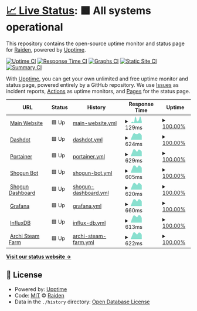 # [📈 Live Status](https://status.project-mei.xyz): <!--live status--> **🟩 All systems operational**

This repository contains the open-source uptime monitor and status page for [Raiden](project-mei.xyz), powered by [Upptime](https://github.com/upptime/upptime).

[![Uptime CI](https://github.com/raidensakura/shogun-status/workflows/Uptime%20CI/badge.svg)](https://github.com/raidensakura/shogun-status/actions?query=workflow%3A%22Uptime+CI%22)
[![Response Time CI](https://github.com/raidensakura/shogun-status/workflows/Response%20Time%20CI/badge.svg)](https://github.com/raidensakura/shogun-status/actions?query=workflow%3A%22Response+Time+CI%22)
[![Graphs CI](https://github.com/raidensakura/shogun-status/workflows/Graphs%20CI/badge.svg)](https://github.com/raidensakura/shogun-status/actions?query=workflow%3A%22Graphs+CI%22)
[![Static Site CI](https://github.com/raidensakura/shogun-status/workflows/Static%20Site%20CI/badge.svg)](https://github.com/raidensakura/shogun-status/actions?query=workflow%3A%22Static+Site+CI%22)
[![Summary CI](https://github.com/raidensakura/shogun-status/workflows/Summary%20CI/badge.svg)](https://github.com/raidensakura/shogun-status/actions?query=workflow%3A%22Summary+CI%22)

With [Upptime](https://upptime.js.org), you can get your own unlimited and free uptime monitor and status page, powered entirely by a GitHub repository. We use [Issues](https://github.com/raidensakura/shogun-status/issues) as incident reports, [Actions](https://github.com/raidensakura/shogun-status/actions) as uptime monitors, and [Pages](https://status.project-mei.xyz) for the status page.

<!--start: status pages-->
<!-- This summary is generated by Upptime (https://github.com/upptime/upptime) -->
<!-- Do not edit this manually, your changes will be overwritten -->
<!-- prettier-ignore -->
| URL | Status | History | Response Time | Uptime |
| --- | ------ | ------- | ------------- | ------ |
| <img alt="" src="https://project-mei.xyz/images/logo.png" height="13"> [Main Website](https://project-mei.xyz) | 🟩 Up | [main-website.yml](https://github.com/raidensakura/statuspage/commits/HEAD/history/main-website.yml) | <details><summary><img alt="Response time graph" src="./graphs/main-website/response-time-week.png" height="20"> 129ms</summary><br><a href="https://status.project-mei.xyz/history/main-website"><img alt="Response time 316" src="https://img.shields.io/endpoint?url=https%3A%2F%2Fraw.githubusercontent.com%2Fraidensakura%2Fstatuspage%2FHEAD%2Fapi%2Fmain-website%2Fresponse-time.json"></a><br><a href="https://status.project-mei.xyz/history/main-website"><img alt="24-hour response time 222" src="https://img.shields.io/endpoint?url=https%3A%2F%2Fraw.githubusercontent.com%2Fraidensakura%2Fstatuspage%2FHEAD%2Fapi%2Fmain-website%2Fresponse-time-day.json"></a><br><a href="https://status.project-mei.xyz/history/main-website"><img alt="7-day response time 129" src="https://img.shields.io/endpoint?url=https%3A%2F%2Fraw.githubusercontent.com%2Fraidensakura%2Fstatuspage%2FHEAD%2Fapi%2Fmain-website%2Fresponse-time-week.json"></a><br><a href="https://status.project-mei.xyz/history/main-website"><img alt="30-day response time 150" src="https://img.shields.io/endpoint?url=https%3A%2F%2Fraw.githubusercontent.com%2Fraidensakura%2Fstatuspage%2FHEAD%2Fapi%2Fmain-website%2Fresponse-time-month.json"></a><br><a href="https://status.project-mei.xyz/history/main-website"><img alt="1-year response time 316" src="https://img.shields.io/endpoint?url=https%3A%2F%2Fraw.githubusercontent.com%2Fraidensakura%2Fstatuspage%2FHEAD%2Fapi%2Fmain-website%2Fresponse-time-year.json"></a></details> | <details><summary><a href="https://status.project-mei.xyz/history/main-website">100.00%</a></summary><a href="https://status.project-mei.xyz/history/main-website"><img alt="All-time uptime 99.97%" src="https://img.shields.io/endpoint?url=https%3A%2F%2Fraw.githubusercontent.com%2Fraidensakura%2Fstatuspage%2FHEAD%2Fapi%2Fmain-website%2Fuptime.json"></a><br><a href="https://status.project-mei.xyz/history/main-website"><img alt="24-hour uptime 100.00%" src="https://img.shields.io/endpoint?url=https%3A%2F%2Fraw.githubusercontent.com%2Fraidensakura%2Fstatuspage%2FHEAD%2Fapi%2Fmain-website%2Fuptime-day.json"></a><br><a href="https://status.project-mei.xyz/history/main-website"><img alt="7-day uptime 100.00%" src="https://img.shields.io/endpoint?url=https%3A%2F%2Fraw.githubusercontent.com%2Fraidensakura%2Fstatuspage%2FHEAD%2Fapi%2Fmain-website%2Fuptime-week.json"></a><br><a href="https://status.project-mei.xyz/history/main-website"><img alt="30-day uptime 100.00%" src="https://img.shields.io/endpoint?url=https%3A%2F%2Fraw.githubusercontent.com%2Fraidensakura%2Fstatuspage%2FHEAD%2Fapi%2Fmain-website%2Fuptime-month.json"></a><br><a href="https://status.project-mei.xyz/history/main-website"><img alt="1-year uptime 99.97%" src="https://img.shields.io/endpoint?url=https%3A%2F%2Fraw.githubusercontent.com%2Fraidensakura%2Fstatuspage%2FHEAD%2Fapi%2Fmain-website%2Fuptime-year.json"></a></details>
| <img alt="" src="https://home.project-mei.xyz/assets/favicon.ico" height="13"> [Dashdot](https://home.project-mei.xyz) | 🟩 Up | [dashdot.yml](https://github.com/raidensakura/statuspage/commits/HEAD/history/dashdot.yml) | <details><summary><img alt="Response time graph" src="./graphs/dashdot/response-time-week.png" height="20"> 624ms</summary><br><a href="https://status.project-mei.xyz/history/dashdot"><img alt="Response time 434" src="https://img.shields.io/endpoint?url=https%3A%2F%2Fraw.githubusercontent.com%2Fraidensakura%2Fstatuspage%2FHEAD%2Fapi%2Fdashdot%2Fresponse-time.json"></a><br><a href="https://status.project-mei.xyz/history/dashdot"><img alt="24-hour response time 628" src="https://img.shields.io/endpoint?url=https%3A%2F%2Fraw.githubusercontent.com%2Fraidensakura%2Fstatuspage%2FHEAD%2Fapi%2Fdashdot%2Fresponse-time-day.json"></a><br><a href="https://status.project-mei.xyz/history/dashdot"><img alt="7-day response time 624" src="https://img.shields.io/endpoint?url=https%3A%2F%2Fraw.githubusercontent.com%2Fraidensakura%2Fstatuspage%2FHEAD%2Fapi%2Fdashdot%2Fresponse-time-week.json"></a><br><a href="https://status.project-mei.xyz/history/dashdot"><img alt="30-day response time 564" src="https://img.shields.io/endpoint?url=https%3A%2F%2Fraw.githubusercontent.com%2Fraidensakura%2Fstatuspage%2FHEAD%2Fapi%2Fdashdot%2Fresponse-time-month.json"></a><br><a href="https://status.project-mei.xyz/history/dashdot"><img alt="1-year response time 434" src="https://img.shields.io/endpoint?url=https%3A%2F%2Fraw.githubusercontent.com%2Fraidensakura%2Fstatuspage%2FHEAD%2Fapi%2Fdashdot%2Fresponse-time-year.json"></a></details> | <details><summary><a href="https://status.project-mei.xyz/history/dashdot">100.00%</a></summary><a href="https://status.project-mei.xyz/history/dashdot"><img alt="All-time uptime 99.81%" src="https://img.shields.io/endpoint?url=https%3A%2F%2Fraw.githubusercontent.com%2Fraidensakura%2Fstatuspage%2FHEAD%2Fapi%2Fdashdot%2Fuptime.json"></a><br><a href="https://status.project-mei.xyz/history/dashdot"><img alt="24-hour uptime 100.00%" src="https://img.shields.io/endpoint?url=https%3A%2F%2Fraw.githubusercontent.com%2Fraidensakura%2Fstatuspage%2FHEAD%2Fapi%2Fdashdot%2Fuptime-day.json"></a><br><a href="https://status.project-mei.xyz/history/dashdot"><img alt="7-day uptime 100.00%" src="https://img.shields.io/endpoint?url=https%3A%2F%2Fraw.githubusercontent.com%2Fraidensakura%2Fstatuspage%2FHEAD%2Fapi%2Fdashdot%2Fuptime-week.json"></a><br><a href="https://status.project-mei.xyz/history/dashdot"><img alt="30-day uptime 100.00%" src="https://img.shields.io/endpoint?url=https%3A%2F%2Fraw.githubusercontent.com%2Fraidensakura%2Fstatuspage%2FHEAD%2Fapi%2Fdashdot%2Fuptime-month.json"></a><br><a href="https://status.project-mei.xyz/history/dashdot"><img alt="1-year uptime 99.81%" src="https://img.shields.io/endpoint?url=https%3A%2F%2Fraw.githubusercontent.com%2Fraidensakura%2Fstatuspage%2FHEAD%2Fapi%2Fdashdot%2Fuptime-year.json"></a></details>
| <img alt="" src="https://portainer.project-mei.xyz/2dcfc527d067d4ae3424.png" height="13"> [Portainer](https://portainer.project-mei.xyz/) | 🟩 Up | [portainer.yml](https://github.com/raidensakura/statuspage/commits/HEAD/history/portainer.yml) | <details><summary><img alt="Response time graph" src="./graphs/portainer/response-time-week.png" height="20"> 629ms</summary><br><a href="https://status.project-mei.xyz/history/portainer"><img alt="Response time 477" src="https://img.shields.io/endpoint?url=https%3A%2F%2Fraw.githubusercontent.com%2Fraidensakura%2Fstatuspage%2FHEAD%2Fapi%2Fportainer%2Fresponse-time.json"></a><br><a href="https://status.project-mei.xyz/history/portainer"><img alt="24-hour response time 638" src="https://img.shields.io/endpoint?url=https%3A%2F%2Fraw.githubusercontent.com%2Fraidensakura%2Fstatuspage%2FHEAD%2Fapi%2Fportainer%2Fresponse-time-day.json"></a><br><a href="https://status.project-mei.xyz/history/portainer"><img alt="7-day response time 629" src="https://img.shields.io/endpoint?url=https%3A%2F%2Fraw.githubusercontent.com%2Fraidensakura%2Fstatuspage%2FHEAD%2Fapi%2Fportainer%2Fresponse-time-week.json"></a><br><a href="https://status.project-mei.xyz/history/portainer"><img alt="30-day response time 560" src="https://img.shields.io/endpoint?url=https%3A%2F%2Fraw.githubusercontent.com%2Fraidensakura%2Fstatuspage%2FHEAD%2Fapi%2Fportainer%2Fresponse-time-month.json"></a><br><a href="https://status.project-mei.xyz/history/portainer"><img alt="1-year response time 477" src="https://img.shields.io/endpoint?url=https%3A%2F%2Fraw.githubusercontent.com%2Fraidensakura%2Fstatuspage%2FHEAD%2Fapi%2Fportainer%2Fresponse-time-year.json"></a></details> | <details><summary><a href="https://status.project-mei.xyz/history/portainer">100.00%</a></summary><a href="https://status.project-mei.xyz/history/portainer"><img alt="All-time uptime 99.58%" src="https://img.shields.io/endpoint?url=https%3A%2F%2Fraw.githubusercontent.com%2Fraidensakura%2Fstatuspage%2FHEAD%2Fapi%2Fportainer%2Fuptime.json"></a><br><a href="https://status.project-mei.xyz/history/portainer"><img alt="24-hour uptime 100.00%" src="https://img.shields.io/endpoint?url=https%3A%2F%2Fraw.githubusercontent.com%2Fraidensakura%2Fstatuspage%2FHEAD%2Fapi%2Fportainer%2Fuptime-day.json"></a><br><a href="https://status.project-mei.xyz/history/portainer"><img alt="7-day uptime 100.00%" src="https://img.shields.io/endpoint?url=https%3A%2F%2Fraw.githubusercontent.com%2Fraidensakura%2Fstatuspage%2FHEAD%2Fapi%2Fportainer%2Fuptime-week.json"></a><br><a href="https://status.project-mei.xyz/history/portainer"><img alt="30-day uptime 100.00%" src="https://img.shields.io/endpoint?url=https%3A%2F%2Fraw.githubusercontent.com%2Fraidensakura%2Fstatuspage%2FHEAD%2Fapi%2Fportainer%2Fuptime-month.json"></a><br><a href="https://status.project-mei.xyz/history/portainer"><img alt="1-year uptime 99.58%" src="https://img.shields.io/endpoint?url=https%3A%2F%2Fraw.githubusercontent.com%2Fraidensakura%2Fstatuspage%2FHEAD%2Fapi%2Fportainer%2Fuptime-year.json"></a></details>
| <img alt="" src="https://project-mei.xyz/images/shogun-logo.png" height="13"> [Shogun Bot](https://shogun.project-mei.xyz) | 🟩 Up | [shogun-bot.yml](https://github.com/raidensakura/statuspage/commits/HEAD/history/shogun-bot.yml) | <details><summary><img alt="Response time graph" src="./graphs/shogun-bot/response-time-week.png" height="20"> 605ms</summary><br><a href="https://status.project-mei.xyz/history/shogun-bot"><img alt="Response time 497" src="https://img.shields.io/endpoint?url=https%3A%2F%2Fraw.githubusercontent.com%2Fraidensakura%2Fstatuspage%2FHEAD%2Fapi%2Fshogun-bot%2Fresponse-time.json"></a><br><a href="https://status.project-mei.xyz/history/shogun-bot"><img alt="24-hour response time 665" src="https://img.shields.io/endpoint?url=https%3A%2F%2Fraw.githubusercontent.com%2Fraidensakura%2Fstatuspage%2FHEAD%2Fapi%2Fshogun-bot%2Fresponse-time-day.json"></a><br><a href="https://status.project-mei.xyz/history/shogun-bot"><img alt="7-day response time 605" src="https://img.shields.io/endpoint?url=https%3A%2F%2Fraw.githubusercontent.com%2Fraidensakura%2Fstatuspage%2FHEAD%2Fapi%2Fshogun-bot%2Fresponse-time-week.json"></a><br><a href="https://status.project-mei.xyz/history/shogun-bot"><img alt="30-day response time 561" src="https://img.shields.io/endpoint?url=https%3A%2F%2Fraw.githubusercontent.com%2Fraidensakura%2Fstatuspage%2FHEAD%2Fapi%2Fshogun-bot%2Fresponse-time-month.json"></a><br><a href="https://status.project-mei.xyz/history/shogun-bot"><img alt="1-year response time 497" src="https://img.shields.io/endpoint?url=https%3A%2F%2Fraw.githubusercontent.com%2Fraidensakura%2Fstatuspage%2FHEAD%2Fapi%2Fshogun-bot%2Fresponse-time-year.json"></a></details> | <details><summary><a href="https://status.project-mei.xyz/history/shogun-bot">100.00%</a></summary><a href="https://status.project-mei.xyz/history/shogun-bot"><img alt="All-time uptime 99.67%" src="https://img.shields.io/endpoint?url=https%3A%2F%2Fraw.githubusercontent.com%2Fraidensakura%2Fstatuspage%2FHEAD%2Fapi%2Fshogun-bot%2Fuptime.json"></a><br><a href="https://status.project-mei.xyz/history/shogun-bot"><img alt="24-hour uptime 100.00%" src="https://img.shields.io/endpoint?url=https%3A%2F%2Fraw.githubusercontent.com%2Fraidensakura%2Fstatuspage%2FHEAD%2Fapi%2Fshogun-bot%2Fuptime-day.json"></a><br><a href="https://status.project-mei.xyz/history/shogun-bot"><img alt="7-day uptime 100.00%" src="https://img.shields.io/endpoint?url=https%3A%2F%2Fraw.githubusercontent.com%2Fraidensakura%2Fstatuspage%2FHEAD%2Fapi%2Fshogun-bot%2Fuptime-week.json"></a><br><a href="https://status.project-mei.xyz/history/shogun-bot"><img alt="30-day uptime 100.00%" src="https://img.shields.io/endpoint?url=https%3A%2F%2Fraw.githubusercontent.com%2Fraidensakura%2Fstatuspage%2FHEAD%2Fapi%2Fshogun-bot%2Fuptime-month.json"></a><br><a href="https://status.project-mei.xyz/history/shogun-bot"><img alt="1-year uptime 99.67%" src="https://img.shields.io/endpoint?url=https%3A%2F%2Fraw.githubusercontent.com%2Fraidensakura%2Fstatuspage%2FHEAD%2Fapi%2Fshogun-bot%2Fuptime-year.json"></a></details>
| <img alt="" src="https://project-mei.xyz/images/shogun-logo.png" height="13"> [Shogun Dashboard](https://dash.project-mei.xyz) | 🟩 Up | [shogun-dashboard.yml](https://github.com/raidensakura/statuspage/commits/HEAD/history/shogun-dashboard.yml) | <details><summary><img alt="Response time graph" src="./graphs/shogun-dashboard/response-time-week.png" height="20"> 620ms</summary><br><a href="https://status.project-mei.xyz/history/shogun-dashboard"><img alt="Response time 527" src="https://img.shields.io/endpoint?url=https%3A%2F%2Fraw.githubusercontent.com%2Fraidensakura%2Fstatuspage%2FHEAD%2Fapi%2Fshogun-dashboard%2Fresponse-time.json"></a><br><a href="https://status.project-mei.xyz/history/shogun-dashboard"><img alt="24-hour response time 644" src="https://img.shields.io/endpoint?url=https%3A%2F%2Fraw.githubusercontent.com%2Fraidensakura%2Fstatuspage%2FHEAD%2Fapi%2Fshogun-dashboard%2Fresponse-time-day.json"></a><br><a href="https://status.project-mei.xyz/history/shogun-dashboard"><img alt="7-day response time 620" src="https://img.shields.io/endpoint?url=https%3A%2F%2Fraw.githubusercontent.com%2Fraidensakura%2Fstatuspage%2FHEAD%2Fapi%2Fshogun-dashboard%2Fresponse-time-week.json"></a><br><a href="https://status.project-mei.xyz/history/shogun-dashboard"><img alt="30-day response time 556" src="https://img.shields.io/endpoint?url=https%3A%2F%2Fraw.githubusercontent.com%2Fraidensakura%2Fstatuspage%2FHEAD%2Fapi%2Fshogun-dashboard%2Fresponse-time-month.json"></a><br><a href="https://status.project-mei.xyz/history/shogun-dashboard"><img alt="1-year response time 527" src="https://img.shields.io/endpoint?url=https%3A%2F%2Fraw.githubusercontent.com%2Fraidensakura%2Fstatuspage%2FHEAD%2Fapi%2Fshogun-dashboard%2Fresponse-time-year.json"></a></details> | <details><summary><a href="https://status.project-mei.xyz/history/shogun-dashboard">100.00%</a></summary><a href="https://status.project-mei.xyz/history/shogun-dashboard"><img alt="All-time uptime 99.75%" src="https://img.shields.io/endpoint?url=https%3A%2F%2Fraw.githubusercontent.com%2Fraidensakura%2Fstatuspage%2FHEAD%2Fapi%2Fshogun-dashboard%2Fuptime.json"></a><br><a href="https://status.project-mei.xyz/history/shogun-dashboard"><img alt="24-hour uptime 100.00%" src="https://img.shields.io/endpoint?url=https%3A%2F%2Fraw.githubusercontent.com%2Fraidensakura%2Fstatuspage%2FHEAD%2Fapi%2Fshogun-dashboard%2Fuptime-day.json"></a><br><a href="https://status.project-mei.xyz/history/shogun-dashboard"><img alt="7-day uptime 100.00%" src="https://img.shields.io/endpoint?url=https%3A%2F%2Fraw.githubusercontent.com%2Fraidensakura%2Fstatuspage%2FHEAD%2Fapi%2Fshogun-dashboard%2Fuptime-week.json"></a><br><a href="https://status.project-mei.xyz/history/shogun-dashboard"><img alt="30-day uptime 100.00%" src="https://img.shields.io/endpoint?url=https%3A%2F%2Fraw.githubusercontent.com%2Fraidensakura%2Fstatuspage%2FHEAD%2Fapi%2Fshogun-dashboard%2Fuptime-month.json"></a><br><a href="https://status.project-mei.xyz/history/shogun-dashboard"><img alt="1-year uptime 99.75%" src="https://img.shields.io/endpoint?url=https%3A%2F%2Fraw.githubusercontent.com%2Fraidensakura%2Fstatuspage%2FHEAD%2Fapi%2Fshogun-dashboard%2Fuptime-year.json"></a></details>
| <img alt="" src="https://graph.project-mei.xyz/public/img/grafana_icon.svg" height="13"> [Grafana](https://graph.project-mei.xyz) | 🟩 Up | [grafana.yml](https://github.com/raidensakura/statuspage/commits/HEAD/history/grafana.yml) | <details><summary><img alt="Response time graph" src="./graphs/grafana/response-time-week.png" height="20"> 660ms</summary><br><a href="https://status.project-mei.xyz/history/grafana"><img alt="Response time 526" src="https://img.shields.io/endpoint?url=https%3A%2F%2Fraw.githubusercontent.com%2Fraidensakura%2Fstatuspage%2FHEAD%2Fapi%2Fgrafana%2Fresponse-time.json"></a><br><a href="https://status.project-mei.xyz/history/grafana"><img alt="24-hour response time 787" src="https://img.shields.io/endpoint?url=https%3A%2F%2Fraw.githubusercontent.com%2Fraidensakura%2Fstatuspage%2FHEAD%2Fapi%2Fgrafana%2Fresponse-time-day.json"></a><br><a href="https://status.project-mei.xyz/history/grafana"><img alt="7-day response time 660" src="https://img.shields.io/endpoint?url=https%3A%2F%2Fraw.githubusercontent.com%2Fraidensakura%2Fstatuspage%2FHEAD%2Fapi%2Fgrafana%2Fresponse-time-week.json"></a><br><a href="https://status.project-mei.xyz/history/grafana"><img alt="30-day response time 583" src="https://img.shields.io/endpoint?url=https%3A%2F%2Fraw.githubusercontent.com%2Fraidensakura%2Fstatuspage%2FHEAD%2Fapi%2Fgrafana%2Fresponse-time-month.json"></a><br><a href="https://status.project-mei.xyz/history/grafana"><img alt="1-year response time 526" src="https://img.shields.io/endpoint?url=https%3A%2F%2Fraw.githubusercontent.com%2Fraidensakura%2Fstatuspage%2FHEAD%2Fapi%2Fgrafana%2Fresponse-time-year.json"></a></details> | <details><summary><a href="https://status.project-mei.xyz/history/grafana">100.00%</a></summary><a href="https://status.project-mei.xyz/history/grafana"><img alt="All-time uptime 99.78%" src="https://img.shields.io/endpoint?url=https%3A%2F%2Fraw.githubusercontent.com%2Fraidensakura%2Fstatuspage%2FHEAD%2Fapi%2Fgrafana%2Fuptime.json"></a><br><a href="https://status.project-mei.xyz/history/grafana"><img alt="24-hour uptime 100.00%" src="https://img.shields.io/endpoint?url=https%3A%2F%2Fraw.githubusercontent.com%2Fraidensakura%2Fstatuspage%2FHEAD%2Fapi%2Fgrafana%2Fuptime-day.json"></a><br><a href="https://status.project-mei.xyz/history/grafana"><img alt="7-day uptime 100.00%" src="https://img.shields.io/endpoint?url=https%3A%2F%2Fraw.githubusercontent.com%2Fraidensakura%2Fstatuspage%2FHEAD%2Fapi%2Fgrafana%2Fuptime-week.json"></a><br><a href="https://status.project-mei.xyz/history/grafana"><img alt="30-day uptime 100.00%" src="https://img.shields.io/endpoint?url=https%3A%2F%2Fraw.githubusercontent.com%2Fraidensakura%2Fstatuspage%2FHEAD%2Fapi%2Fgrafana%2Fuptime-month.json"></a><br><a href="https://status.project-mei.xyz/history/grafana"><img alt="1-year uptime 99.78%" src="https://img.shields.io/endpoint?url=https%3A%2F%2Fraw.githubusercontent.com%2Fraidensakura%2Fstatuspage%2FHEAD%2Fapi%2Fgrafana%2Fuptime-year.json"></a></details>
| <img alt="" src="https://influxdb.project-mei.xyz/756cfeadfd.svg" height="13"> [InfluxDB](https://influxdb.project-mei.xyz) | 🟩 Up | [influx-db.yml](https://github.com/raidensakura/statuspage/commits/HEAD/history/influx-db.yml) | <details><summary><img alt="Response time graph" src="./graphs/influx-db/response-time-week.png" height="20"> 613ms</summary><br><a href="https://status.project-mei.xyz/history/influx-db"><img alt="Response time 515" src="https://img.shields.io/endpoint?url=https%3A%2F%2Fraw.githubusercontent.com%2Fraidensakura%2Fstatuspage%2FHEAD%2Fapi%2Finflux-db%2Fresponse-time.json"></a><br><a href="https://status.project-mei.xyz/history/influx-db"><img alt="24-hour response time 668" src="https://img.shields.io/endpoint?url=https%3A%2F%2Fraw.githubusercontent.com%2Fraidensakura%2Fstatuspage%2FHEAD%2Fapi%2Finflux-db%2Fresponse-time-day.json"></a><br><a href="https://status.project-mei.xyz/history/influx-db"><img alt="7-day response time 613" src="https://img.shields.io/endpoint?url=https%3A%2F%2Fraw.githubusercontent.com%2Fraidensakura%2Fstatuspage%2FHEAD%2Fapi%2Finflux-db%2Fresponse-time-week.json"></a><br><a href="https://status.project-mei.xyz/history/influx-db"><img alt="30-day response time 572" src="https://img.shields.io/endpoint?url=https%3A%2F%2Fraw.githubusercontent.com%2Fraidensakura%2Fstatuspage%2FHEAD%2Fapi%2Finflux-db%2Fresponse-time-month.json"></a><br><a href="https://status.project-mei.xyz/history/influx-db"><img alt="1-year response time 515" src="https://img.shields.io/endpoint?url=https%3A%2F%2Fraw.githubusercontent.com%2Fraidensakura%2Fstatuspage%2FHEAD%2Fapi%2Finflux-db%2Fresponse-time-year.json"></a></details> | <details><summary><a href="https://status.project-mei.xyz/history/influx-db">100.00%</a></summary><a href="https://status.project-mei.xyz/history/influx-db"><img alt="All-time uptime 99.66%" src="https://img.shields.io/endpoint?url=https%3A%2F%2Fraw.githubusercontent.com%2Fraidensakura%2Fstatuspage%2FHEAD%2Fapi%2Finflux-db%2Fuptime.json"></a><br><a href="https://status.project-mei.xyz/history/influx-db"><img alt="24-hour uptime 100.00%" src="https://img.shields.io/endpoint?url=https%3A%2F%2Fraw.githubusercontent.com%2Fraidensakura%2Fstatuspage%2FHEAD%2Fapi%2Finflux-db%2Fuptime-day.json"></a><br><a href="https://status.project-mei.xyz/history/influx-db"><img alt="7-day uptime 100.00%" src="https://img.shields.io/endpoint?url=https%3A%2F%2Fraw.githubusercontent.com%2Fraidensakura%2Fstatuspage%2FHEAD%2Fapi%2Finflux-db%2Fuptime-week.json"></a><br><a href="https://status.project-mei.xyz/history/influx-db"><img alt="30-day uptime 100.00%" src="https://img.shields.io/endpoint?url=https%3A%2F%2Fraw.githubusercontent.com%2Fraidensakura%2Fstatuspage%2FHEAD%2Fapi%2Finflux-db%2Fuptime-month.json"></a><br><a href="https://status.project-mei.xyz/history/influx-db"><img alt="1-year uptime 99.66%" src="https://img.shields.io/endpoint?url=https%3A%2F%2Fraw.githubusercontent.com%2Fraidensakura%2Fstatuspage%2FHEAD%2Fapi%2Finflux-db%2Fuptime-year.json"></a></details>
| <img alt="" src="https://asf.project-mei.xyz/images/logo.png" height="13"> [Archi Steam Farm](https://asf.project-mei.xyz) | 🟩 Up | [archi-steam-farm.yml](https://github.com/raidensakura/statuspage/commits/HEAD/history/archi-steam-farm.yml) | <details><summary><img alt="Response time graph" src="./graphs/archi-steam-farm/response-time-week.png" height="20"> 622ms</summary><br><a href="https://status.project-mei.xyz/history/archi-steam-farm"><img alt="Response time 486" src="https://img.shields.io/endpoint?url=https%3A%2F%2Fraw.githubusercontent.com%2Fraidensakura%2Fstatuspage%2FHEAD%2Fapi%2Farchi-steam-farm%2Fresponse-time.json"></a><br><a href="https://status.project-mei.xyz/history/archi-steam-farm"><img alt="24-hour response time 632" src="https://img.shields.io/endpoint?url=https%3A%2F%2Fraw.githubusercontent.com%2Fraidensakura%2Fstatuspage%2FHEAD%2Fapi%2Farchi-steam-farm%2Fresponse-time-day.json"></a><br><a href="https://status.project-mei.xyz/history/archi-steam-farm"><img alt="7-day response time 622" src="https://img.shields.io/endpoint?url=https%3A%2F%2Fraw.githubusercontent.com%2Fraidensakura%2Fstatuspage%2FHEAD%2Fapi%2Farchi-steam-farm%2Fresponse-time-week.json"></a><br><a href="https://status.project-mei.xyz/history/archi-steam-farm"><img alt="30-day response time 538" src="https://img.shields.io/endpoint?url=https%3A%2F%2Fraw.githubusercontent.com%2Fraidensakura%2Fstatuspage%2FHEAD%2Fapi%2Farchi-steam-farm%2Fresponse-time-month.json"></a><br><a href="https://status.project-mei.xyz/history/archi-steam-farm"><img alt="1-year response time 486" src="https://img.shields.io/endpoint?url=https%3A%2F%2Fraw.githubusercontent.com%2Fraidensakura%2Fstatuspage%2FHEAD%2Fapi%2Farchi-steam-farm%2Fresponse-time-year.json"></a></details> | <details><summary><a href="https://status.project-mei.xyz/history/archi-steam-farm">100.00%</a></summary><a href="https://status.project-mei.xyz/history/archi-steam-farm"><img alt="All-time uptime 99.51%" src="https://img.shields.io/endpoint?url=https%3A%2F%2Fraw.githubusercontent.com%2Fraidensakura%2Fstatuspage%2FHEAD%2Fapi%2Farchi-steam-farm%2Fuptime.json"></a><br><a href="https://status.project-mei.xyz/history/archi-steam-farm"><img alt="24-hour uptime 100.00%" src="https://img.shields.io/endpoint?url=https%3A%2F%2Fraw.githubusercontent.com%2Fraidensakura%2Fstatuspage%2FHEAD%2Fapi%2Farchi-steam-farm%2Fuptime-day.json"></a><br><a href="https://status.project-mei.xyz/history/archi-steam-farm"><img alt="7-day uptime 100.00%" src="https://img.shields.io/endpoint?url=https%3A%2F%2Fraw.githubusercontent.com%2Fraidensakura%2Fstatuspage%2FHEAD%2Fapi%2Farchi-steam-farm%2Fuptime-week.json"></a><br><a href="https://status.project-mei.xyz/history/archi-steam-farm"><img alt="30-day uptime 100.00%" src="https://img.shields.io/endpoint?url=https%3A%2F%2Fraw.githubusercontent.com%2Fraidensakura%2Fstatuspage%2FHEAD%2Fapi%2Farchi-steam-farm%2Fuptime-month.json"></a><br><a href="https://status.project-mei.xyz/history/archi-steam-farm"><img alt="1-year uptime 99.51%" src="https://img.shields.io/endpoint?url=https%3A%2F%2Fraw.githubusercontent.com%2Fraidensakura%2Fstatuspage%2FHEAD%2Fapi%2Farchi-steam-farm%2Fuptime-year.json"></a></details>

<!--end: status pages-->

[**Visit our status website →**](https://status.project-mei.xyz)

## 📄 License

- Powered by: [Upptime](https://github.com/upptime/upptime)
- Code: [MIT](./LICENSE) © [Raiden](project-mei.xyz)
- Data in the `./history` directory: [Open Database License](https://opendatacommons.org/licenses/odbl/1-0/)

